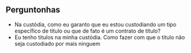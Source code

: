 ## Perguntonhas

 -  Na custódia, como eu garanto que eu estou custodiando um tipo específico de título ou que de fato é um contrato de título?
 - Eu tenho titulos na minha custódia. Como fazer com  que o titulo não seja custodiado por mais ninguem